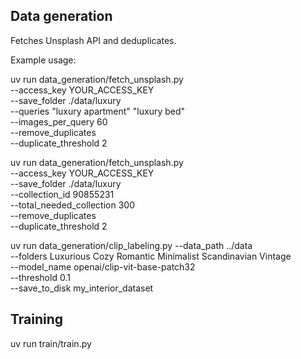 
## Data generation
Fetches Unsplash API and deduplicates. 

Example usage:

uv run data_generation/fetch_unsplash.py \
  --access_key YOUR_ACCESS_KEY \
  --save_folder ./data/luxury \
  --queries "luxury apartment" "luxury bed" \
  --images_per_query 60 \
  --remove_duplicates \
  --duplicate_threshold 2


uv run data_generation/fetch_unsplash.py \
  --access_key YOUR_ACCESS_KEY \
  --save_folder ./data/luxury \
  --collection_id 90855231 \
  --total_needed_collection 300 \
  --remove_duplicates \
  --duplicate_threshold 2


uv run data_generation/clip_labeling.py --data_path ../data \
                          --folders Luxurious Cozy Romantic Minimalist Scandinavian Vintage \
                          --model_name openai/clip-vit-base-patch32 \
                          --threshold 0.1 \
                          --save_to_disk my_interior_dataset


## Training

uv run train/train.py
